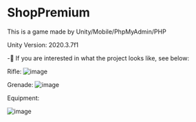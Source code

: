 # ShopPremium
  This is a game made by Unity/Mobile/PhpMyAdmin/PHP
 
 Unity Version: 2020.3.7f1

-👀 If you are interested in what the project looks like, see below:

Rifle:
![image](https://user-images.githubusercontent.com/60610578/124387935-ae4d0400-dce0-11eb-903c-5c779c6e232d.png)

Grenade:
![image](https://user-images.githubusercontent.com/60610578/124387954-c02ea700-dce0-11eb-812f-53004d69b9cf.png)

Equipment:

![image](https://user-images.githubusercontent.com/60610578/124387964-cf155980-dce0-11eb-83fe-b812a02d15fd.png)


